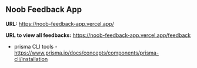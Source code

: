 ## Noob Feedback App

**URL:** https://noob-feedback-app.vercel.app/

**URL to view all feedbacks:** https://noob-feedback-app.vercel.app/feedback

-  prisma CLI tools - https://www.prisma.io/docs/concepts/components/prisma-cli/installation
